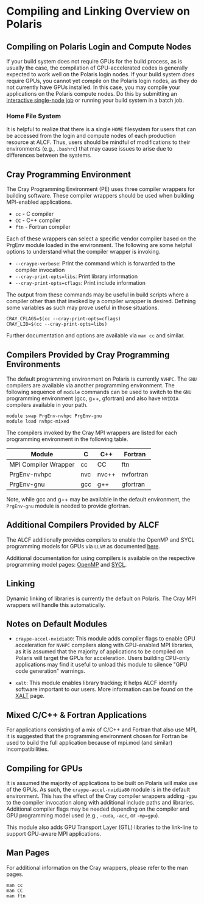 # Compiling and Linking Overview on Polaris

## Compiling on Polaris Login and Compute Nodes

If your build system does not require GPUs for the build process, as is usually the case, the compilation of GPU-accelerated codes is generally expected to work well on the Polaris login nodes. If your build system _does_ require GPUs, you cannot yet compile on the Polaris login nodes, as they do not currently have GPUs installed. In this case, you may compile your applications on the Polaris compute nodes. Do this by submitting an [interactive single-node job](../running-jobs/running-jobs.mdrunning-jobs.md#interactive-jobs-on-compute-nodes) or running your build system in a batch job.

### Home File System

It is helpful to realize that there is a single `HOME` filesystem for users that can be accessed from the login and compute nodes of each production resource at ALCF. Thus, users should be mindful of modifications to their environments (e.g., `.bashrc`) that may cause issues to arise due to differences between the systems.

## Cray Programming Environment

The Cray Programming Environment (PE) uses three compiler wrappers for building software. These compiler wrappers should be used when building MPI-enabled applications.

- `cc` - C compiler
- `CC` - C++ compiler
- `ftn` - Fortran compiler

Each of these wrappers can select a specific vendor compiler based on the PrgEnv module loaded in the environment. The following are some helpful options to understand what the compiler wrapper is invoking.

- `--craype-verbose`: Print the command which is forwarded to the compiler invocation
- `--cray-print-opts=libs`: Print library information
- `--cray-print-opts=cflags`: Print include information

The output from these commands may be useful in build scripts where a compiler other than that invoked by a compiler wrapper is desired. Defining some variables as such may prove useful in those situations.

```
CRAY_CFLAGS=$(cc --cray-print-opts=cflags)
CRAY_LIB=$(cc --cray-print-opts=libs)
```

Further documentation and options are available via `man cc` and similar.

## Compilers Provided by Cray Programming Environments

The default programming environment on Polaris is currently `NVHPC`. The `GNU` compilers are available via another programming environment. The following sequence of `module` commands can be used to switch to the `GNU` programming environment (gcc, g++, gfortran) and also have `NVIDIA` compilers available in your path.

```
module swap PrgEnv-nvhpc PrgEnv-gnu
module load nvhpc-mixed
```

The compilers invoked by the Cray MPI wrappers are listed for each programming environment in the following table.

| Module | C   | C++   | Fortran   |
|--------|-----|-------|-----------|
| MPI Compiler Wrapper | cc  | CC    | ftn       |
| PrgEnv-nvhpc         | nvc | nvc++ | nvfortran |
| PrgEnv-gnu           | gcc | g++   | gfortran  |

Note, while gcc and g++ may be available in the default environment, the `PrgEnv-gnu` module is needed to provide gfortran.

## Additional Compilers Provided by ALCF

The ALCF additionally provides compilers to enable the OpenMP and SYCL programming models for GPUs via `LLVM` as documented [here](llvm-compilers-polaris.md).

Additional documentation for using compilers is available on the respective programming model pages: [OpenMP](../programming-models/openmp-polaris.md) and [SYCL](../programming-models/sycl-polaris.md).

## Linking

Dynamic linking of libraries is currently the default on Polaris. The Cray MPI wrappers will handle this automatically.

## Notes on Default Modules

* `craype-accel-nvidia80`: This module adds compiler flags to enable GPU acceleration for `NVHPC` compilers along with GPU-enabled MPI libraries, as it is assumed that the majority of applications to be compiled on Polaris will target the GPUs for acceleration. Users building CPU-only applications may find it useful to unload this module to silence "GPU code generation" warnings.

* `xalt`: This module enables library tracking; it helps ALCF identify software important to our users. More information can be found on the [XALT](../applications-and-libraries/libraries/xalt.md) page.

## Mixed C/C++ & Fortran Applications

For applications consisting of a mix of C/C++ and Fortran that also use MPI, it is suggested that the programming environment chosen for Fortran be used to build the full application because of mpi.mod (and similar) incompatibilities.

## Compiling for GPUs

It is assumed the majority of applications to be built on Polaris will make use of the GPUs. As such, the `craype-accel-nvidia80` module is in the default environment. This has the effect of the Cray compiler wrappers adding `-gpu` to the compiler invocation along with additional include paths and libraries. Additional compiler flags may be needed depending on the compiler and GPU programming model used (e.g., `-cuda`, `-acc`, or `-mp=gpu`).

This module also adds GPU Transport Layer (GTL) libraries to the link-line to support GPU-aware MPI applications.

## Man Pages

For additional information on the Cray wrappers, please refer to the man pages.

```
man cc
man CC
man ftn
```
